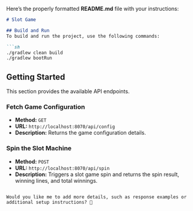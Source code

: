 Here’s the properly formatted **README.md** file with your instructions:

```markdown
# Slot Game

## Build and Run
To build and run the project, use the following commands:

```sh
./gradlew clean build
./gradlew bootRun
```

## Getting Started
This section provides the available API endpoints.

### Fetch Game Configuration
- **Method:** `GET`
- **URL:** `http://localhost:8070/api/config`
- **Description:** Returns the game configuration details.

### Spin the Slot Machine
- **Method:** `POST`
- **URL:** `http://localhost:8070/api/spin`
- **Description:** Triggers a slot game spin and returns the spin result, winning lines, and total winnings.
```

Would you like me to add more details, such as response examples or additional setup instructions? 🚀
